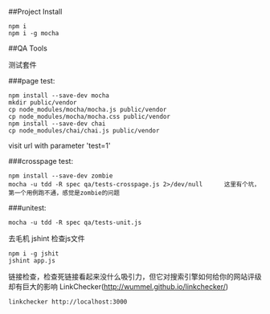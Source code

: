 ##Project Install
```
npm i
npm i -g mocha
```

##QA Tools

测试套件

###page test: 
```
npm install --save-dev mocha
mkdir public/vendor
cp node_modules/mocha/mocha.js public/vendor
cp node_modules/mocha/mocha.css public/vendor
npm install --save-dev chai
cp node_modules/chai/chai.js public/vendor
```
visit url with parameter 'test=1'

###crosspage test:
```
npm install --save-dev zombie
mocha -u tdd -R spec qa/tests-crosspage.js 2>/dev/null      这里有个坑，第一个用例跑不通，感觉是zombie的问题
```

###unitest:
```
mocha -u tdd -R spec qa/tests-unit.js
```

去毛机 jshint 检查js文件
```
npm i -g jshit
jshint app.js
```

链接检查，检查死链接看起来没什么吸引力，但它对搜索引擎如何给你的网站评级却有巨大的影响
LinkChecker(http://wummel.github.io/linkchecker/)
```
linkchecker http://localhost:3000
```